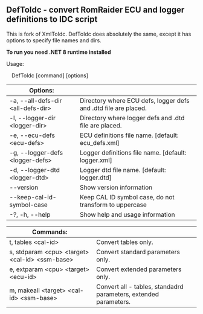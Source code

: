 ## DefToIdc - convert RomRaider ECU and logger definitions to IDC script

This is fork of XmlToIdc. DefToIdc does absolutely the same, except it has options to specify file names and dirs.

**To run you need .NET 8 runtime installed**

Usage:

  &emsp;DefToIdc [command] [options]

|Options:||
|---|---|
  -a, --all-defs-dir \<all-defs-dir\>  |Directory where ECU defs, logger defs and .dtd file are placed.
  -l, --logger-dir \<logger-dir\>      |Directory where logger defs and .dtd file are placed.
  -e, --ecu-defs \<ecu-defs\>          |ECU definitions file name. [default: ecu_defs.xml]
  -g, --logger-defs \<logger-defs\>    |Logger definitions file name. [default: logger.xml]
  -d, --logger-dtd \<logger-dtd\>      |Logger dtd file name. [default: logger.dtd]
  --version                          |Show version information
  --keep-cal-id-symbol-case          |Keep CAL ID symbol case, do not transform to uppercase
  -?, -h, --help                     |Show help and usage information

|Commands:||
|---|---|
  t, tables \<cal-id\>                              |Convert tables only.
  s, stdparam \<cpu\> \<target\> \<cal-id\> \<ssm-base\>  |Convert standard parameters only.
  e, extparam \<cpu\> \<target\> \<ecu-id\>             |Convert extended parameters only.
  m, makeall \<target\> \<cal-id\> \<ssm-base\>         |Convert all - tables, standadrd parameters, extended parameters.
